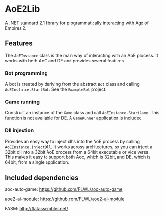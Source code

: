 # AoE2Lib

A .NET standard 2.1 library for programmatically interacting with Age of Empires 2.

## Features

The `AoEInstance` class is the main way of interacting with an AoE process. It works with both AoC and DE and provides several features.

### Bot programming

A bot is created by deriving from the abstract `Bot` class and calling `AoEInstance.StartBot`. See the `ExampleBot` project.

### Game running

Construct an instance of the `Game` class and call `AoEInstance.StartGame`. This function is not available for DE. A `GameRunner` application is included.

### Dll injection

Provides an easy way to inject dll's into the AoE process by calling `AoEInstance.InjectDll`. It works across architectures, so you can inject a 32bit dll into a 32bit AoE process from a 64bit executable or vice versa. This makes it easy to support both Aoc, which is 32bit, and DE, which is 64bit, from a single application.

## Included dependencies

aoc-auto-game: https://github.com/FLWL/aoc-auto-game

aoe2-ai-module: https://github.com/FLWL/aoe2-ai-module

FASM: http://flatassembler.net/
